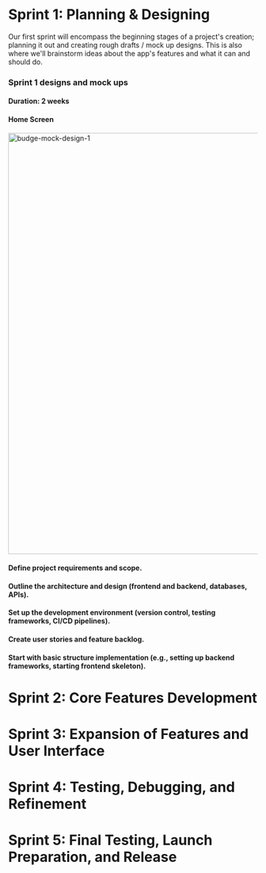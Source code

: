 # Sprint 1: Planning & Designing
Our first sprint will encompass the beginning stages of a project's creation; planning it out and creating rough drafts / mock up designs. This is also where we'll brainstorm ideas about the app's features and what it can and should do.

### Sprint 1 designs and mock ups
#### Duration: 2 weeks 

#### Home Screen
<img width="850" alt="budge-mock-design-1" src="https://github.com/user-attachments/assets/7ca0ba5f-1bb8-4ed8-a403-2a5fc8e182df">

#### Define project requirements and scope.
#### Outline the architecture and design (frontend and backend, databases, APIs).
#### Set up the development environment (version control, testing frameworks, CI/CD pipelines).
#### Create user stories and feature backlog.
#### Start with basic structure implementation (e.g., setting up backend frameworks, starting frontend skeleton).


# Sprint 2: Core Features Development

# Sprint 3: Expansion of Features and User Interface

# Sprint 4: Testing, Debugging, and Refinement

# Sprint 5: Final Testing, Launch Preparation, and Release
